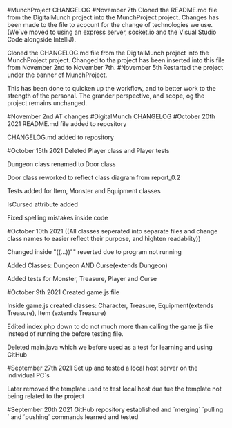 #MunchProject CHANGELOG
#November 7th 
Cloned the README.md file from the DigitalMunch project into the MunchProject project. 
Changes has been made to the file to acocunt for the change of technologies we use.
(We´ve moved to using an express server, socket.io and the Visual Studio Code alongside IntelliJ).

Cloned the CHANGELOG.md file from the DigitalMunch project into the MunchProject project.
Changed to tha project has been inserted into this file from November 2nd to November 7th.
#November 5th 
Restarted the project under the banner of MunchProject. 

This has been done to quicken up the workflow, 
and to better work to the strength of the personal.
The grander perspective, and scope, og the project remains unchanged. 

#November 2nd
AT changes
#DigitalMunch CHANGELOG
#October 20th 2021
README.md file added to repository

CHANGELOG.md added to repository

#October 15th 2021
Deleted Player class and Player tests

Dungeon class renamed to Door class

Door class reworked to reflect class diagram from report_0.2

Tests added for Item, Monster and Equipment classes

IsCursed attribute added

Fixed spelling mistakes inside code

#October 10th 2021
((All classes seperated into separate files and change class names to easier reflect their purpose, 
and highten readablity))

Changed inside "((...))"" reverted due to program not running

Added Classes: Dungeon AND Curse(extends Dungeon)

Added tests for Monster, Treasure, Player and Curse

#October 9th 2021
Created game.js file 

Inside game.js created classes: Character, Treasure, Equipment(extends Treasure), Item (extends Treasure)

Edited index.php down to do not much more than calling the game.js file instead of running the before testing file.

Deleted main.java which we before used as a test for learning and using GitHub

#September 27th 2021
Set up and tested a local host server on the individual PC´s 

Later removed the template used to test local host due tue the template not being related to the project

#September 20th 2021
GitHub repository established and ´merging´ ´pulling´ and ´pushing´ commands learned and tested
